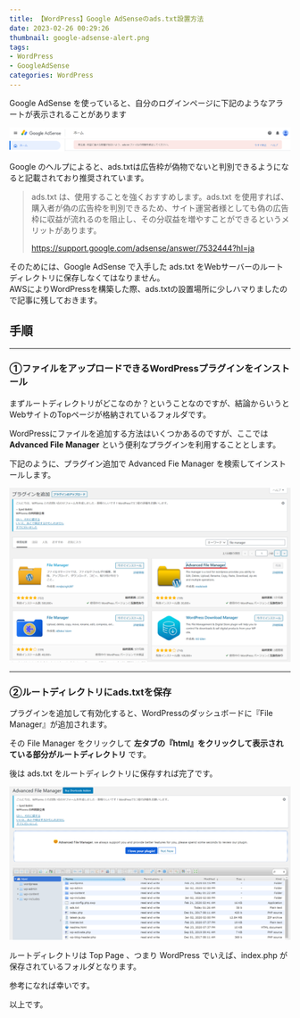 ```yaml
---
title: 【WordPress】Google AdSenseのads.txt設置方法
date: 2023-02-26 00:29:26
thumbnail: google-adsense-alert.png
tags:
- WordPress
- GoogleAdSense
categories: WordPress
---
```


Google AdSense を使っていると、自分のログインページに下記のようなアラートが表示されることがあります

![image](google-adsense-alert.png)

Google のヘルプによると、ads.txtは広告枠が偽物でないと判別できるようになると記載されており推奨されています。

>ads.txt は、使用することを強くおすすめします。ads.txt を使用すれば、購入者が偽の広告枠を判別できるため、サイト運営者様としても偽の広告枠に収益が流れるのを阻止し、その分収益を増やすことができるというメリットがあります。
>
> https://support.google.com/adsense/answer/7532444?hl=ja

そのためには、Google AdSense で入手した ads.txt をWebサーバーのルートディレクトリに保存しなくてはなりません。  
AWSによりWordPressを構築した際、ads.txtの設置場所に少しハマりましたので記事に残しておきます。


## 手順

___
### ①ファイルをアップロードできるWordPressプラグインをインストール
まずルートディレクトリがどこなのか？ということなのですが、結論からいうとWebサイトのTopページが格納されているフォルダです。

WordPressにファイルを追加する方法はいくつかあるのですが、ここでは **Advanced File Manager** という便利なプラグインを利用することとします。

下記のように、プラグイン追加で Advanced Fie Manager を検索してインストールします。

![image](advanced-file-manager.png)

___
### ②ルートディレクトリにads.txtを保存
プラグインを追加して有効化すると、WordPressのダッシュボードに『File Manager』が追加されます。

その File Manager をクリックして **左タブの『html』をクリックして表示されている部分がルートディレクトリ** です。

後は ads.txt をルートディレクトリに保存すれば完了です。

![image](wordpress-file-manager.png)

ルートディレクトリは Top Page 、つまり WordPress でいえば、index.php が保存されているフォルダとなります。

参考になれば幸いです。

以上です。
